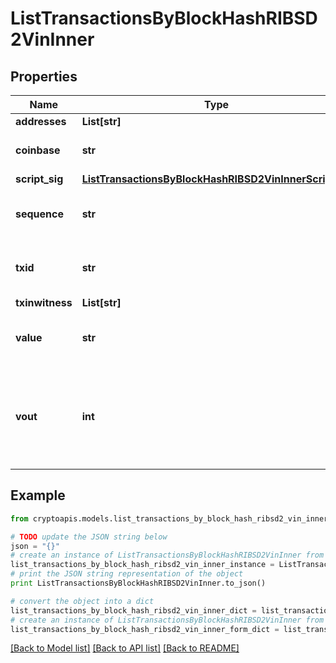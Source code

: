 # ListTransactionsByBlockHashRIBSD2VinInner


## Properties
Name | Type | Description | Notes
------------ | ------------- | ------------- | -------------
**addresses** | **List[str]** |  | 
**coinbase** | **str** | Represents the coinbase hex. | [optional] 
**script_sig** | [**ListTransactionsByBlockHashRIBSD2VinInnerScriptSig**](ListTransactionsByBlockHashRIBSD2VinInnerScriptSig.md) |  | 
**sequence** | **str** | Represents the script sequence number. | 
**txid** | **str** | Represents the reference transaction identifier. | [optional] 
**txinwitness** | **List[str]** |  | 
**value** | **str** | Represents the sent/received amount. | [optional] 
**vout** | **int** | It refers to the index of the output address of this transaction. The index starts from 0. | 

## Example

```python
from cryptoapis.models.list_transactions_by_block_hash_ribsd2_vin_inner import ListTransactionsByBlockHashRIBSD2VinInner

# TODO update the JSON string below
json = "{}"
# create an instance of ListTransactionsByBlockHashRIBSD2VinInner from a JSON string
list_transactions_by_block_hash_ribsd2_vin_inner_instance = ListTransactionsByBlockHashRIBSD2VinInner.from_json(json)
# print the JSON string representation of the object
print ListTransactionsByBlockHashRIBSD2VinInner.to_json()

# convert the object into a dict
list_transactions_by_block_hash_ribsd2_vin_inner_dict = list_transactions_by_block_hash_ribsd2_vin_inner_instance.to_dict()
# create an instance of ListTransactionsByBlockHashRIBSD2VinInner from a dict
list_transactions_by_block_hash_ribsd2_vin_inner_form_dict = list_transactions_by_block_hash_ribsd2_vin_inner.from_dict(list_transactions_by_block_hash_ribsd2_vin_inner_dict)
```
[[Back to Model list]](../README.md#documentation-for-models) [[Back to API list]](../README.md#documentation-for-api-endpoints) [[Back to README]](../README.md)


